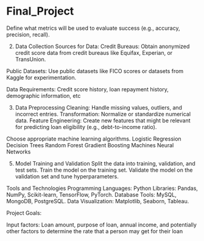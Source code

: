 # Final_Project

Define what metrics will be used to evaluate success (e.g., accuracy, precision, recall).

2. Data Collection
Sources for Data:
Credit Bureaus: Obtain anonymized credit score data from credit bureaus like Equifax, Experian, or TransUnion.

Public Datasets: Use public datasets like FICO scores or datasets from Kaggle for experimentation.

Data Requirements:
Credit score history, loan repayment history, demographic information, etc

3. Data Preprocessing
Cleaning: Handle missing values, outliers, and incorrect entries.
Transformation: Normalize or standardize numerical data.
Feature Engineering: Create new features that might be relevant for predicting loan eligibility (e.g., debt-to-income ratio).

Choose appropriate machine learning algorithms.
Logistic Regression
Decision Trees
Random Forest
Gradient Boosting Machines
Neural Networks

5. Model Training and Validation
Split the data into training, validation, and test sets.
Train the model on the training set.
Validate the model on the validation set and tune hyperparameters.

Tools and Technologies
Programming Languages: Python
Libraries: Pandas, NumPy, Scikit-learn, TensorFlow, PyTorch.
Database Tools: MySQL, MongoDB, PostgreSQL.
Data Visualization: Matplotlib, Seaborn, Tableau.



Project Goals:

Input factors: Loan amount, purpose of loan, annual income, and potentially other factors to determine the rate that a person may get for their loan
